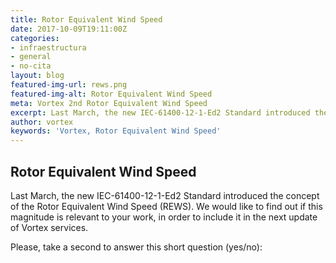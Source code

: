 ```yaml
---
title: Rotor Equivalent Wind Speed
date: 2017-10-09T19:11:00Z
categories:
- infraestructura
- general
- no-cita
layout: blog
featured-img-url: rews.png
featured-img-alt: Rotor Equivalent Wind Speed
meta: Vortex 2nd Rotor Equivalent Wind Speed
excerpt: Last March, the new IEC-61400-12-1-Ed2 Standard introduced the concept of the Rotor Equivalent Wind Speed (REWS)
author: vortex
keywords: 'Vortex, Rotor Equivalent Wind Speed'
---
```


## Rotor Equivalent Wind Speed

Last March, the new IEC-61400-12-1-Ed2 Standard introduced the concept of the Rotor Equivalent Wind Speed (REWS). We would like to find out if this magnitude is relevant to your work, in order to include it in the next update of Vortex services.

Please, take a second to answer this short question (yes/no):

<script>(function(t,e,n,o){var s,c,r;t.SMCX=t.SMCX||[],e.getElementById(o)||(s=e.getElementsByTagName(n),c=s[s.length-1],r=e.createElement(n),r.type="text/javascript",r.async=!0,r.id=o,r.src=["https:"===location.protocol?"https://":"http://","widget.surveymonkey.com/collect/website/js/WM5rWikkn8bfOb0Qy_2Fv1_2BGO7qBBVlJultD45bXuuGJHVBzIJAXBuPrLwNIBOVpvY.js"].join(""),c.parentNode.insertBefore(r,c))})(window,document,"script","smcx-sdk");</script>

